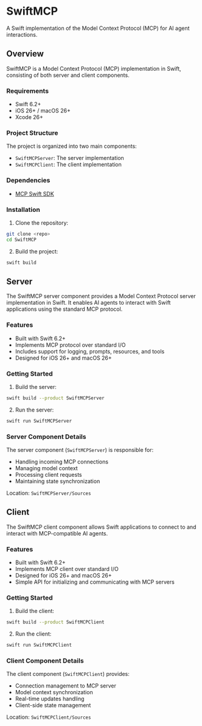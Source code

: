# SwiftMCP

A Swift implementation of the Model Context Protocol (MCP) for AI agent interactions.

## Overview

SwiftMCP is a Model Context Protocol (MCP) implementation in Swift, consisting of both server and client components.

### Requirements

- Swift 6.2+
- iOS 26+ / macOS 26+
- Xcode 26+

### Project Structure

The project is organized into two main components:

- `SwiftMCPServer`: The server implementation
- `SwiftMCPClient`: The client implementation

### Dependencies

- [MCP Swift SDK](https://github.com/modelcontextprotocol/swift-sdk)

### Installation

1. Clone the repository:

```bash
git clone <repo>
cd SwiftMCP
```

2. Build the project:

```bash
swift build
```

## Server

The SwiftMCP server component provides a Model Context Protocol server implementation in Swift. It enables AI agents to interact with Swift applications using the standard MCP protocol.

### Features

- Built with Swift 6.2+
- Implements MCP protocol over standard I/O
- Includes support for logging, prompts, resources, and tools
- Designed for iOS 26+ and macOS 26+

### Getting Started

1. Build the server:

```bash
swift build --product SwiftMCPServer
```

2. Run the server:

```bash
swift run SwiftMCPServer
```

### Server Component Details

The server component (`SwiftMCPServer`) is responsible for:

- Handling incoming MCP connections
- Managing model context
- Processing client requests
- Maintaining state synchronization

Location: `SwiftMCPServer/Sources`

## Client

The SwiftMCP client component allows Swift applications to connect to and interact with MCP-compatible AI agents.

### Features

- Built with Swift 6.2+
- Implements MCP client over standard I/O
- Designed for iOS 26+ and macOS 26+
- Simple API for initializing and communicating with MCP servers

### Getting Started

1. Build the client:

```bash
swift build --product SwiftMCPClient
```

2. Run the client:

```bash
swift run SwiftMCPClient
```

### Client Component Details

The client component (`SwiftMCPClient`) provides:

- Connection management to MCP server
- Model context synchronization
- Real-time updates handling
- Client-side state management

Location: `SwiftMCPClient/Sources`
